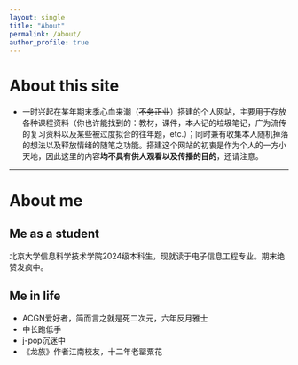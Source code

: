 ```yaml
---
layout: single
title: "About"
permalink: /about/
author_profile: true
---
```


# About this site
* 一时兴起在某年期末季心血来潮（<del>不务正业</del>）搭建的个人网站，主要用于存放各种课程资料（你也许能找到的：教材，课件，<del>本人记的垃圾笔记</del>，广为流传的复习资料以及某些被过度拟合的往年题，etc.）；同时兼有收集本人随机掉落的想法以及释放情绪的随笔之功能。搭建这个网站的初衷是作为个人的一方小天地，因此这里的内容**均不具有供人观看以及传播的目的**，还请注意。
 
***

# About me
## Me as a student
北京大学信息科学技术学院2024级本科生，现就读于电子信息工程专业。期末绝赞发疯中。

## Me in life
* ACGN爱好者，简而言之就是死二次元，六年反月雅士
* 中长跑低手
* j-pop沉迷中
* 《龙族》作者江南校友，十二年老罂粟花
